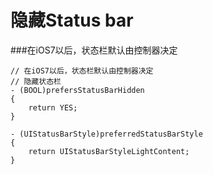 # 隐藏Status bar
###在iOS7以后，状态栏默认由控制器决定
```objc
// 在iOS7以后，状态栏默认由控制器决定
// 隐藏状态栏
- (BOOL)prefersStatusBarHidden
{
    return YES;
}

- (UIStatusBarStyle)preferredStatusBarStyle
{
    return UIStatusBarStyleLightContent;
}
```
